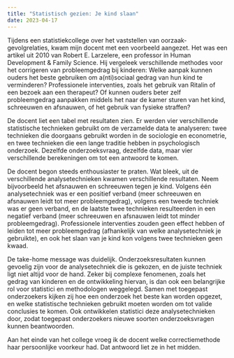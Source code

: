 ```yaml
---
title: "Statistisch gezien: Je kind slaan"
date: 2023-04-17
---
```


Tijdens een statistiekcollege over het vaststellen van oorzaak-gevolgrelaties, kwam mijn docent met een voorbeeld aangezet. Het was een artikel uit 2010 van Robert E. Larzelere, een professor in Human Development & Family Science. Hij vergeleek verschillende methodes voor het corrigeren van probleemgedrag bij kinderen: Welke aanpak kunnen ouders het beste gebruiken om a(nti)sociaal gedrag van hun kind te verminderen? Professionele interventies, zoals het gebruik van Ritalin of een bezoek aan een therapeut? Of kunnen ouders beter zelf probleemgedrag aanpakken middels het naar de kamer sturen van het kind, schreeuwen en afsnauwen, of het gebruik van fysieke straffen? 

De docent liet een tabel met resultaten zien. Er werden vier verschillende statistische technieken gebruikt om de verzamelde data te analyseren: twee technieken die doorgaans gebruikt worden in de sociologie en econometrie, en twee technieken die een lange traditie hebben in psychologisch onderzoek. Dezelfde onderzoeksvraag, dezelfde data, maar vier verschillende berekeningen om tot een antwoord te komen.

De docent begon steeds enthousiaster te praten. Wat bleek, uit de verschillende analysetechnieken kwamen verschillende resultaten. Neem bijvoorbeeld het afsnauwen en schreeuwen tegen je kind. Volgens één analysetechniek was er een positief verband (meer schreeuwen en afsnauwen leidt tot meer probleemgedrag), volgens een tweede techniek was er geen verband, en de laatste twee technieken resulteerden in een negatief verband (meer schreeuwen en afsnauwen leidt tot minder probleemgedrag). Professionele interventies zouden geen effect hebben of leiden tot meer probleemgedrag (afhankelijk van welke analysetechniek je gebruikte), en ook het slaan van je kind kon volgens twee technieken geen kwaad. 

De take-home message was duidelijk. Onderzoeksresultaten kunnen gevoelig zijn voor de analysetechniek die is gekozen, en de juiste techniek ligt niet altijd voor de hand. Zeker bij complexe fenomenen, zoals het gedrag van kinderen en de ontwikkeling hiervan, is dan ook een belangrijke rol voor statistici en methodologen weggelegd. Samen met toegepast onderzoekers kijken zij hoe een onderzoek het beste kan worden opgezet, en welke statistische technieken gebruikt moeten worden om tot valide conclusies te komen. Ook ontwikkelen statistici deze analysetechnieken door, zodat toegepast onderzoekers nieuwe soorten onderzoeksvragen kunnen beantwoorden. 

Aan het einde van het college vroeg ik de docent welke correctiemethode haar persoonlijke voorkeur had. Dat antwoord liet ze in het midden.

